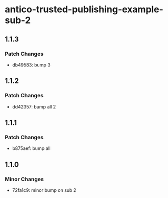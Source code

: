# antico-trusted-publishing-example-sub-2

## 1.1.3

### Patch Changes

- db49583: bump 3

## 1.1.2

### Patch Changes

- dd42357: bump all 2

## 1.1.1

### Patch Changes

- b875aef: bump all

## 1.1.0

### Minor Changes

- 72fa1c9: minor bump on sub 2
